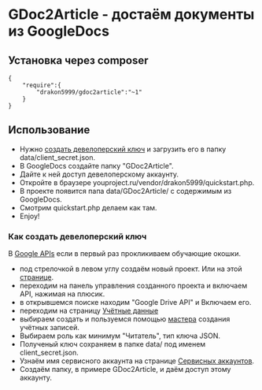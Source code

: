 # GDoc2Article - достаём документы из GoogleDocs

## Установка через composer

```
{
	"require":{
		"drakon5999/gdoc2article":"~1"	
	}
}
```

## Использование

- Нужно [создать девелоперский ключ](https://console.developers.google.com) и загрузить его в папку data/client_secret.json.
- В GoogleDocs создайте папку "GDoc2Article".
- Дайте к ней доступ девелоперскому аккаунту.
- Откройте в браузере youproject.ru/vendor/drakon5999/quickstart.php.
- В проекте появится папа data/GDoc2Article/ с содержимым из GoogleDocs.
- Смотрим quickstart.php делаем как там.
- Enjoy!

### Как создать девелоперский ключ
В [Google APIs](https://console.developers.google.com) если в первый раз прокликиваем обучающие окошки.
 - под стрелочкой в левом углу создаём новый проект. Или на этой [странице](https://console.developers.google.com/iam-admin/projects).
 - переходим на панель управления созданного проекта и включаем API, нажимая на плюсик.
 - в открывшемся поиске находим "Google Drive API" и Включаем его.
 - переходим на страницу [Учётные данные](https://console.developers.google.com/apis/credentials)
 - выбираем создать и пользуемся помощью [мастера](https://console.developers.google.com/apis/credentials/wizard) создания учётных записей.
 - Выбираем роль как минимум "Читатель", тип ключа JSON.
 - Полученый ключ сохраняем в папке data/ под именем client_secret.json.
 - Узнаём имя сервисного аккаунта на странице [Сервисных аккаунтов](https://console.developers.google.com/iam-admin/serviceaccounts/project).
 - Создаём папку, в примере GDoc2Article, и даём доступ этому аккаунту.

